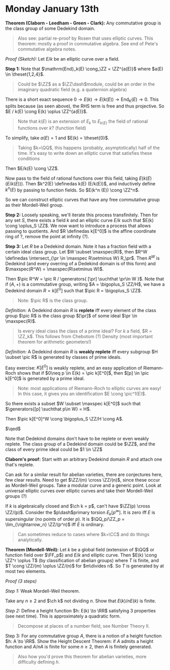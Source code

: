 # Monday January 13th

**Theorem (Claborn - Leedham - Green - Clark):**
Any commutative group is the class group of some Dedekind domain.

> Also see: partial re-proof by Rosen that uses elliptic curves.
> This theorem: mostly a proof in commutative algebra.
> See end of Pete's commutative algebra notes.

*Proof (Sketch):*
Let $E/k$ be an elliptic curve over a field.

**Step 1:**
Note that $\mathrm{End}_k(E) \cong_\ZZ = \ZZ^{a(E)}$ where $a(E) \in \theset{1,2,4}$.

> Could be $\ZZ$ as a $\ZZ\dash$module, could be an order in the imaginary quadratic field (e.g. a quaternion algebra)

There is a short exact sequence $0 \to E(k) \to E(k(E)) \to \mathrm{End}_K(E) \to 0$.
This splits because (as seen above), the RHS term is free and thus projective.
So $E / k(E) \cong E(k) \oplus \ZZ^{a(E)}$.

> Note that $k(E)$ is an extension of $E_k$ to $E_{k(E)}$ the field of rational functions over $k$? (function field)

To simplify, take $a(E) = 1$ and $E(k) = \theset{0}$.

> Taking $k=\QQ$, this happens (probably, asymptotically) half of the time.
> It's easy to write down an elliptic curve that satisfies these conditions

Then $E/k(E) \cong \ZZ$.

Now pass to the field of rational functions over this field, taking $E(k(E) (E/k(E)) )$.
Then $k^2(E) \definedas k(E) (E/k(E))$, and inductively define $k^n(E)$ by passing to function fields.
So $E(k^n (E)) \cong \ZZ^n$.

So we can construct elliptic curves that have any free commutative group as their Mordell-Weil group.

**Step 2:**
Loosely speaking, we'll iterate this process transfinitely. 
Then for any set $S$, there exists a field $k$ and an elliptic curve $E/k$ such that $E(k) \cong \oplus_S \ZZ$.
We now want to introduce a process that allows passing to quotients.
And $R \definedas k[E^0]$ is the affine coordinate ring of ?, remove the point at infinity (?).

**Step 3:**
Let $R$ be a Dedekind domain.
Note it has a fraction field with a certain ideal class group.
Let $W \subset \maxspec(R)$, then $R^W \definedas \intersect_{\pr \in \maxspec R\setminus W} R_\pr$.
Then $R^W$ is Dedekind (and every overring of a Dedekind domain is of this form)
and $\maxspec(R^W) = \maxspec(R\setminus W)$.

Then $\pic R^W = \pic R / \generators{ [\pr] \suchthat \pr\in W }$.
Note that if $(A, +)$ is a commutative group, writing $A = \bigoplus_S \ZZ/H$, we have a Dedekind domain $R = k[E^0]$ such that $\pic R = \bigoplus_S \ZZ$.

> Note: $\pic R$ is the class group.

*Definition:*
A Dedekind domain $R$ is **replete** iff every element of the class group $\pic R$ is the class group $[\pr]$ of some ideal $\pr \in \maxspec(R)$.

> Is every ideal class the class of a prime ideal? 
> For $k$ a field, $R = \ZZ_k$. 
> This follows from Chebotom (?) Density (most important theorem for arithmetic geometers!)

*Definition:*
A Dedekind domain $R$ is **weakly replete** iff every subgroup $H \subset \pic R$ is generated by classes of prime ideals.

Easy exercise:
$K[E^0]$ is weakly replete, and an easy application of Riemann-Roch shows that if $0\neq p \in E(k) = \pic k[E^0]$, then $[p] \in \pic k[E^0]$ is generated by a prime ideal.

> Note: most applications of Riemann-Roch to elliptic curves are easy!
> In this case, it gives you an identification $E \cong \pic^1(E)$.

So there exists a subset $W \subset \maxspec k[E^0]$ such that $\generators{[p] \suchthat p\in W} = H$.

Then $\pic k[E^0]^W \cong \bigoplus_S \ZZ/H \cong A$.

$\qed$

Note that Dedekind domains don't have to be replete or even weakly replete.
The class group of a Dedekind domain could be $\ZZ$, and the class of every prime ideal could be $1 \in \ZZ$

**Claborn's proof:**
Start with an arbitrary Dedekind domain $R$ and attach one that's replete.

Can ask for a similar result for abelian varieties, there are conjectures here, few clear results.
Need to get $\ZZ/(m) \cross \ZZ/(n)$, since these occur as Mordell-Weil groups.
Take a modular curve and a generic point.
Look at universal elliptic curves over elliptic curves and take their Mordell-Weil groups (?)

If $k$ is algebraically closed and $\ch k = p$, can't have $\ZZ(p) \cross \ZZ/(p)$.
Consider the $p\dash$primary torsion $E_k[p^\infty]$. 
It is zero iff $E$ is supersingular (no points of order $p$).
It is $\QQ_p/\ZZ_p = \lim_{\rightarrow_n} \ZZ/(p^n)$ iff $E$ is ordinary.

> Can sometimes reduce to cases where $k=\CC$ and do things analytically.

**Theorem (Mordell-Weil):**
Let $k$ be a global field (extension of $\QQ$ or function field over $\FF_p$) and $E/k$ and elliptic curve.
Then $E(k) \cong \ZZ^r \oplus T$ (by classification of abelian groups) where $T$ is finite, and $T \cong \ZZ/(m) \oplus \ZZ/(n)$ for $m\divides n$.
So $T$ is generated by at most two elements.

*Proof (3 steps)*

*Step 1:*
Weak Mordell-Weil theorem.

Take any $n\geq 2$ and $\ch k$ not dividing $n$.
Show that $E(k)/n E(k)$ is finite.

*Step 2:*
Define a height function $h: E(k) \to \RR$ satisfying 3 properties (see next time).
This is approximately a quadratic form.

> Decompose at places of a number field, see Number Theory II.

Step 3:
For any commutative group $A$, there is a notion of a height function $h: A \to \RR$.
Show the Height Descent Theorem: if $A$ admits a height function and $A/nA$ is finite for some $n\geq 2$, then $A$ is finitely generated.

> Also how you'd prove this theorem for abelian varieties, more difficulty defining $h$.

